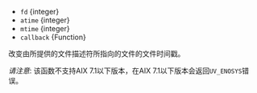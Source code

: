 <!-- YAML
added: v0.4.2
changes:
  - version: v7.0.0
    pr-url: https://github.com/nodejs/node/pull/7897
    description: The `callback` parameter is no longer optional. Not passing
                 it will emit a deprecation warning.
  - version: v4.1.0
    pr-url: https://github.com/nodejs/node/pull/2387
    description: Numeric strings, `NaN` and `Infinity` are now allowed
                 time specifiers.
-->

* `fd` {integer}
* `atime` {integer}
* `mtime` {integer}
* `callback` {Function}

改变由所提供的文件描述符所指向的文件的文件时间戳。

*请注意*: 该函数不支持AIX 7.1以下版本，在AIX 7.1以下版本会返回`UV_ENOSYS`错误。

